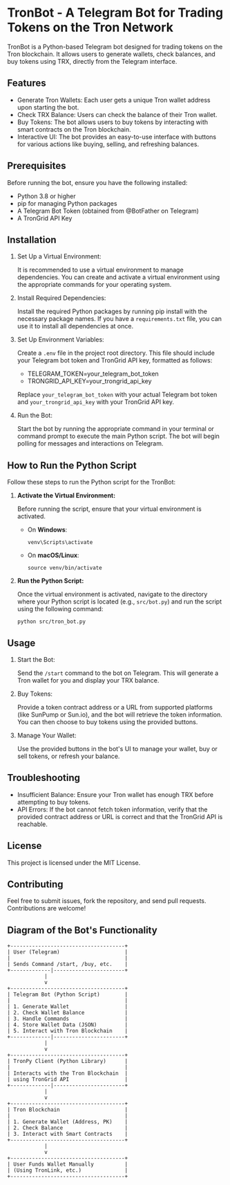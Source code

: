 # TronBot - A Telegram Bot for Trading Tokens on the Tron Network

TronBot is a Python-based Telegram bot designed for trading tokens on the Tron blockchain. It allows users to generate wallets, check balances, and buy tokens using TRX, directly from the Telegram interface.

## Features

- Generate Tron Wallets: Each user gets a unique Tron wallet address upon starting the bot.
- Check TRX Balance: Users can check the balance of their Tron wallet.
- Buy Tokens: The bot allows users to buy tokens by interacting with smart contracts on the Tron blockchain.
- Interactive UI: The bot provides an easy-to-use interface with buttons for various actions like buying, selling, and refreshing balances.

## Prerequisites

Before running the bot, ensure you have the following installed:

- Python 3.8 or higher
- pip for managing Python packages
- A Telegram Bot Token (obtained from @BotFather on Telegram)
- A TronGrid API Key

## Installation

1. Set Up a Virtual Environment:

   It is recommended to use a virtual environment to manage dependencies. You can create and activate a virtual environment using the appropriate commands for your operating system.

2. Install Required Dependencies:

   Install the required Python packages by running pip install with the necessary package names. If you have a `requirements.txt` file, you can use it to install all dependencies at once.

3. Set Up Environment Variables:

   Create a `.env` file in the project root directory. This file should include your Telegram bot token and TronGrid API key, formatted as follows:

   - TELEGRAM_TOKEN=your_telegram_bot_token
   - TRONGRID_API_KEY=your_trongrid_api_key

   Replace `your_telegram_bot_token` with your actual Telegram bot token and `your_trongrid_api_key` with your TronGrid API key.

4. Run the Bot:

   Start the bot by running the appropriate command in your terminal or command prompt to execute the main Python script. The bot will begin polling for messages and interactions on Telegram.

## How to Run the Python Script

Follow these steps to run the Python script for the TronBot:

1. **Activate the Virtual Environment:**

   Before running the script, ensure that your virtual environment is activated.

   - On **Windows**:
     ```
     venv\Scripts\activate
     ```
   - On **macOS/Linux**:
     ```
     source venv/bin/activate
     ```

2. **Run the Python Script:**

   Once the virtual environment is activated, navigate to the directory where your Python script is located (e.g., `src/bot.py`) and run the script using the following command: 
    ```
    python src/tron_bot.py
    ```

## Usage

1. Start the Bot:

   Send the `/start` command to the bot on Telegram. This will generate a Tron wallet for you and display your TRX balance.

2. Buy Tokens:

   Provide a token contract address or a URL from supported platforms (like SunPump or Sun.io), and the bot will retrieve the token information. You can then choose to buy tokens using the provided buttons.

3. Manage Your Wallet:

   Use the provided buttons in the bot's UI to manage your wallet, buy or sell tokens, or refresh your balance.

## Troubleshooting

- Insufficient Balance: Ensure your Tron wallet has enough TRX before attempting to buy tokens.
- API Errors: If the bot cannot fetch token information, verify that the provided contract address or URL is correct and that the TronGrid API is reachable.

## License

This project is licensed under the MIT License.

## Contributing

Feel free to submit issues, fork the repository, and send pull requests. Contributions are welcome!

## Diagram of the Bot's Functionality

   ```
   +-------------------------------------+
   | User (Telegram)                     |
   |                                     |
   | Sends Command /start, /buy, etc.    |
   +-------------|-----------------------+
               |
               v
   +-------------------------------------+
   | Telegram Bot (Python Script)        |
   |                                     |
   | 1. Generate Wallet                  |
   | 2. Check Wallet Balance             |
   | 3. Handle Commands                  |
   | 4. Store Wallet Data (JSON)         |
   | 5. Interact with Tron Blockchain    |
   +-------------|-----------------------+
               |
               v
   +-------------------------------------+
   | TronPy Client (Python Library)      |
   |                                     |
   | Interacts with the Tron Blockchain  |
   | using TronGrid API                  |
   +-------------|-----------------------+
               |
               v
   +-------------------------------------+
   | Tron Blockchain                     |
   |                                     |
   | 1. Generate Wallet (Address, PK)    |
   | 2. Check Balance                    |
   | 3. Interact with Smart Contracts    |
   +-------------------------------------+
               |
               v
   +-------------------------------------+
   | User Funds Wallet Manually          |
   | (Using TronLink, etc.)              |
   +-------------------------------------+
   ```

   